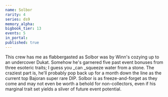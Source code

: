 ```yaml
---
name: Solbor
rarity: 4
series: ds9
memory_alpha:
bigbook_tier: 13
events: 5
in_portal:
published: true
---
```


This crew has me as flabbergasted as Solbor was by Winn's cozying up to an undercover Dukat. Somehow he's garnered five past event bonuses from three esoteric traits; I guess you _can _squeeze water from a stone. The craziest part is, he'll probably pop back up for a month down the line as the current top Bajoran super rare DIP. Solbor is as freeze-and-forget as they come and may not even be worth a behold for non-collectors, even if his marginal trait set yields a sliver of future event potential.
